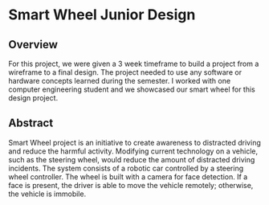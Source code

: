 # Smart Wheel Junior Design

## Overview
For this project, we were given a 3 week timeframe to build a project from a wireframe to a final design. The project needed to use any software or hardware concepts learned during the semester. I worked with one computer engineering student and we showcased our smart wheel for this design project.

## Abstract
Smart Wheel project is an initiative to create awareness to distracted driving and reduce the harmful activity. Modifying current technology on a vehicle, such as the steering wheel, would reduce the amount of distracted driving incidents. The system consists of a robotic car controlled by a steering wheel controller. The wheel is built with a camera for face detection. If a face is present, the driver is able to move the vehicle remotely; otherwise, the vehicle is immobile.

